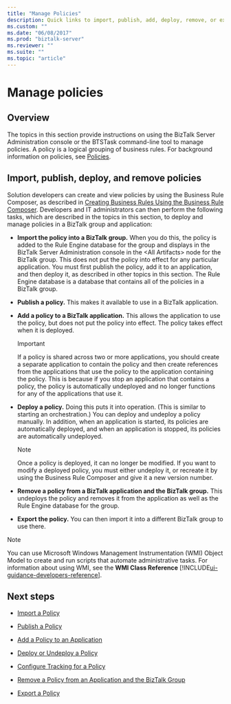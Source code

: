 ```yaml
---
title: "Manage Policies"
description: Quick links to import, publish, add, deploy, remove, or export a policy in BizTalk Server
ms.custom: ""
ms.date: "06/08/2017"
ms.prod: "biztalk-server"
ms.reviewer: ""
ms.suite: ""
ms.topic: "article"
---
```

# Manage policies

## Overview
The topics in this section provide instructions on using the BizTalk Server Administration console or the BTSTask command-line tool to manage policies. A policy is a logical grouping of business rules. For background information on policies, see [Policies](../core/policies.md).  
  
## Import, publish, deploy, and remove policies
 Solution developers can create and view policies by using the Business Rule Composer, as described in [Creating Business Rules Using the Business Rule Composer](../core/creating-business-rules-using-the-business-rule-composer.md). Developers and IT administrators can then perform the following tasks, which are described in the topics in this section, to deploy and manage policies in a BizTalk group and application:  
  
-   **Import the policy into a BizTalk group.** When you do this, the policy is added to the Rule Engine database for the group and displays in the BizTalk Server Administration console in the \<All Artifacts\> node for the BizTalk group. This does not put the policy into effect for any particular application. You must first publish the policy, add it to an application, and then deploy it, as described in other topics in this section. The Rule Engine database is a database that contains all of the policies in a BizTalk group.  
  
-   **Publish a policy.** This makes it available to use in a BizTalk application.  
  
-   **Add a policy to a BizTalk application.** This allows the application to use the policy, but does not put the policy into effect. The policy takes effect when it is deployed.  
  
    > [!IMPORTANT]
    >  If a policy is shared across two or more applications, you should create a separate application to contain the policy and then create references from the applications that use the policy to the application containing the policy. This is because if you stop an application that contains a policy, the policy is automatically undeployed and no longer functions for any of the applications that use it.  
  
-   **Deploy a policy.** Doing this puts it into operation. (This is similar to starting an orchestration.) You can deploy and undeploy a policy manually. In addition, when an application is started, its policies are automatically deployed, and when an application is stopped, its policies are automatically undeployed.  
  
    > [!NOTE]
    >  Once a policy is deployed, it can no longer be modified. If you want to modify a deployed policy, you must either undeploy it, or recreate it by using the Business Rule Composer and give it a new version number.  
  
-   **Remove a policy from a BizTalk application and the BizTalk group.** This undeploys the policy and removes it from the application as well as the Rule Engine database for the group.  
  
-   **Export the policy.** You can then import it into a different BizTalk group to use there.  
  
> [!NOTE]
>  You can use Microsoft Windows Management Instrumentation (WMI) Object Model to create and run scripts that automate administrative tasks. For information about using WMI, see the **WMI Class Reference** [!INCLUDE[ui-guidance-developers-reference](../includes/ui-guidance-developers-reference.md)].
  
## Next steps
  
-   [Import a Policy](../core/how-to-import-a-policy.md)  
  
-   [Publish a Policy](../core/how-to-publish-a-policy.md)  
  
-   [Add a Policy to an Application](../core/how-to-add-a-policy-to-an-application.md)  
  
-   [Deploy or Undeploy a Policy](../core/how-to-deploy-or-undeploy-a-policy.md)  
  
-   [Configure Tracking for a Policy](../core/how-to-configure-tracking-for-a-policy.md)  
  
-   [Remove a Policy from an Application and the BizTalk Group](../core/how-to-remove-a-policy-from-an-application-and-the-biztalk-group.md)  
  
-   [Export a Policy](../core/how-to-export-a-policy.md)